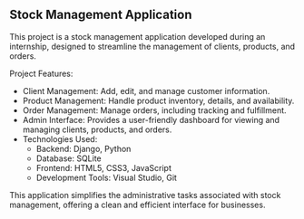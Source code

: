 ## Stock Management Application
This project is a stock management application developed during an internship, designed to streamline the management of clients, products, and orders.

Project Features:
- Client Management: Add, edit, and manage customer information.
- Product Management: Handle product inventory, details, and availability.
- Order Management: Manage orders, including tracking and fulfillment.
- Admin Interface: Provides a user-friendly dashboard for viewing and managing clients, products, and orders.
- Technologies Used:
  - Backend: Django, Python
  - Database: SQLite
  - Frontend: HTML5, CSS3, JavaScript
  - Development Tools: Visual Studio, Git

This application simplifies the administrative tasks associated with stock management, offering a clean and efficient interface for businesses.
